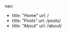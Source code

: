 nav:
  - title: "Home"
    url: /
  - title: "Posts"
    url: /posts/
  - title: "About"
    url: /about/
